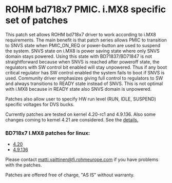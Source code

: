 # ROHM bd718x7 PMIC. i.MX8 specific set of patches

This patch set allows ROHM bd718x7 driver to work according to i.MX8
requirements. The main benefit is that patch series allows PMIC to
transition to SNVS state when PMIC_ON_REQ or power-button are used to
suspend the system. SNVS state on i.MX8 is power saving state where only
SNVS domain stays powered. Using this state with BD71837/BD71847 is not
straightforward because when SNVS is reached after poweroff state, the
regulators with SW control bit enabled will stay unpowered. Thus if any
boot critical regulator has SW control enabled the system fails to boot
if SNVS is used. Community driver emphasizes giving full control to
regulators to SW and always transitions to READY state instead of SNVS.
This is not optimal with i.MX8 because in READY state also SNVS domain
is unpowered.

Patches also allow user to specify HW run level (RUN, IDLE, SUSPEND)
specific voltages for DVS bucks.

Currently patches are tested on kernel 4.20-rc1 and 4.9.136. Also some changes
coming to kernel 4.21 are considered. See the [details.](https://github.com/RohmSemiconductor/Linux-Kernel-PMIC-Drivers/tree/master/BD718XX/imx8-patches/v4.21-mark-15_11_2018/)

### BD718x7 I.MX8 patches for linux:
* [4.20](https://github.com/RohmSemiconductor/Linux-Kernel-PMIC-Drivers/raw/master/BD718XX/imx8-patches/linux-bd718x7-v4.21-mark-15_11_2018.tar.gz)
* [4.9.136](https://github.com/RohmSemiconductor/Linux-Kernel-PMIC-Drivers/raw/master/BD718XX/imx8-patches/linux-bd718x7-v4.9.136-stable-19_11_2018.tar.gz)

Please contact matti.vaittinen@fi.rohmeurope.com if you have problems with the
patches.

Patches are offered free of charge, "AS IS" without warranty.
